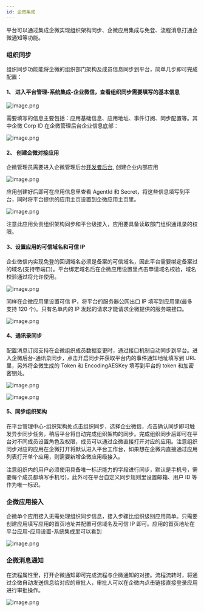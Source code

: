 ```yaml
---
id: 企微集成
---
```


平台可以通过集成企微实现组织架构同步、企微应用集成与免登、流程消息打通企微通知等功能。

### 组织同步

组织同步功能能将企微的组织部门架构及成员信息同步到平台，简单几步即可完成配置：

#### 1、 进入平台管理-系统集成-企业微信，查看组织同步需要填写的基本信息

![image.png](/img/组织管理/企微集成/data-01.jpg)

需要填写的信息主要包括：应用基础信息、应用地址、事件订阅、同步配置等。其中企微 Corp ID 在企微管理后台企业信息底部：

![image.png](/img/组织管理/企微集成/data-03.jpg)

#### 2、 创建企微对接应用

企微管理员需要进入企微管理后台[开发者后台](https://work.weixin.qq.com/wework_admin/frame#apps), 创建企业内部应用

![image.png](/img/组织管理/企微集成/data-02.jpg)

应用创建好后即可在应用信息里查看 AgentId 和 Secret，将这些信息填写到平台，同时将平台提供的应用主页设置到企微应用主页里。

![image.png](/img/组织管理/企微集成/data-04.jpg)

注意此应用负责组织架构同步和平台级接入，应用要具备读取部门组织通讯录的权限。

#### 3、设置应用的可信域名和可信 IP

企业微信内实现免登的回调域名必须是备案的可信域名，因此平台需要绑定备案过的域名(支持带端口)。平台绑定域名后在企微应用设置里点击申请域名校验，域名校验通过将允许使用。

![image.png](/img/组织管理/企微集成/data-05.jpg)

同样在企微应用里设置可信 IP，将平台的服务器公网出口 IP 填写到应用里(最多支持 120 个)。只有名单内的 IP 发起的请求才能请求企微提供的服务端接口。

![image.png](/img/组织管理/企微集成/data-06.jpg)

#### 4、通讯录同步

配置消息订阅支持在企微组织成员数据变更时，通过接口机制自动同步到平台。进入企微后台-通讯录同步，点击开启同步并获取平台内的事件通知地址填写到 URL 里，另外将企微生成的 Token 和 EncodingAESKey 填写到平台的 token 和加密密钥处。

![image.png](/img/组织管理/企微集成/data-07.jpg)

![image.png](/img/组织管理/企微集成/data-08.jpg)

#### 5、同步组织架构

在平台管理中心-组织架构处点击组织同步，选择企业微信，点击确认同步即可触发异步同步任务，稍后平台将自动完成组织架构的同步。完成组织同步后即可在平台对不同成员设置角色及权限，成员可以通过企微直接打开对应的应用。注意组织同步对应的应用在企微打开将默认进入平台工作台，如果想在企微内直接通过应用列表打开单个应用，则需要新增企微应用级接入。

注意组织内的用户必须使用具备唯一标识能力的字段进行同步，默认是手机号，需要每个成员都填写手机号)，此外可在平台自定义同步规则里设置邮箱、用户 ID 等作为唯一标识。

### 企微应用接入

企微单个应用接入无需处理组织同步信息，接入步骤比组织级别应用简单。只需要创建应用填写应用的首页地址并配置可信域名及可信 IP 即可。应用的首页地址在平台应用-应用设置-系统集成里可以看到

![image.png](/img/组织管理/企微集成/data-09.jpg)

### 企微消息通知

在流程属性里，打开企微通知即可完成流程与企微通知的对接。流程流转时，将通过企微自动发送信息给对应的审批人，审批人可以在企微内点击链接直接登录应用进行审批操作。

![image.png](/img/组织管理/企微集成/data-10.jpg)
